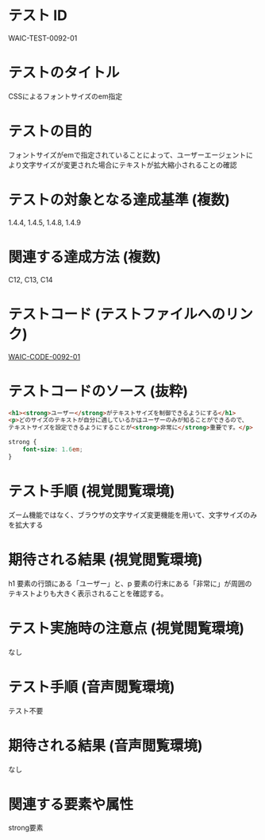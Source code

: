# テスト ID

WAIC-TEST-0092-01

# テストのタイトル

CSSによるフォントサイズのem指定

# テストの目的

フォントサイズがemで指定されていることによって、ユーザーエージェントにより文字サイズが変更された場合にテキストが拡大縮小されることの確認

# テストの対象となる達成基準 (複数)

1.4.4, 1.4.5, 1.4.8, 1.4.9

# 関連する達成方法 (複数)

C12, C13, C14

# テストコード (テストファイルへのリンク)

[WAIC-CODE-0092-01](https://waic.github.io/as_test/WAIC-CODE/WAIC-CODE-0092-01.html)

# テストコードのソース (抜粋)

```HTML
<h1><strong>ユーザー</strong>がテキストサイズを制御できるようにする</h1>
<p>どのサイズのテキストが自分に適しているかはユーザーのみが知ることができるので、
テキストサイズを設定できるようにすることが<strong>非常に</strong>重要です。</p>
```

```CSS
strong {
	font-size: 1.6em;
}
```

# テスト手順 (視覚閲覧環境)

ズーム機能ではなく、ブラウザの文字サイズ変更機能を用いて、文字サイズのみを拡大する

# 期待される結果 (視覚閲覧環境)

h1 要素の行頭にある「ユーザー」と、p 要素の行末にある「非常に」が周囲のテキストよりも大きく表示されることを確認する。

# テスト実施時の注意点 (視覚閲覧環境)

なし

# テスト手順 (音声閲覧環境)

テスト不要

# 期待される結果 (音声閲覧環境)

なし

# 関連する要素や属性

strong要素